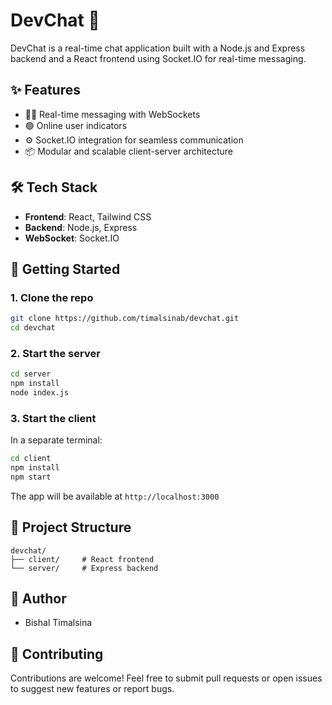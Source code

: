 
# DevChat 💬

DevChat is a real-time chat application built with a Node.js and Express backend and a React frontend using Socket.IO for real-time messaging.

## ✨ Features

- 🧑‍💻 Real-time messaging with WebSockets
- 🟢 Online user indicators
- ⚙️ Socket.IO integration for seamless communication
- 📦 Modular and scalable client-server architecture

## 🛠 Tech Stack

- **Frontend**: React, Tailwind CSS
- **Backend**: Node.js, Express
- **WebSocket**: Socket.IO

## 🚀 Getting Started

### 1. Clone the repo

```bash
git clone https://github.com/timalsinab/devchat.git
cd devchat
```

### 2. Start the server

```bash
cd server
npm install
node index.js
```

### 3. Start the client

In a separate terminal:

```bash
cd client
npm install
npm start
```

The app will be available at `http://localhost:3000`

## 📁 Project Structure

```
devchat/
├── client/     # React frontend
└── server/     # Express backend
```

## 🙌 Author

* Bishal Timalsina

## 🤝 Contributing

Contributions are welcome! Feel free to submit pull requests or open issues to
suggest new features or report bugs.

